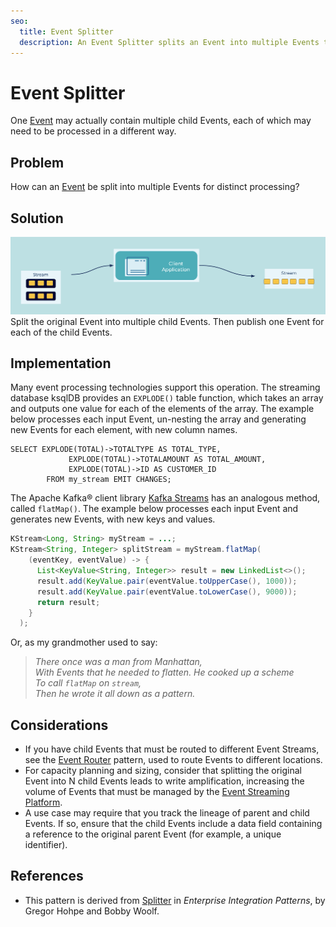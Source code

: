 ```yaml
---
seo:
  title: Event Splitter
  description: An Event Splitter splits an Event into multiple Events that can each be processed in different ways.
---
```


# Event Splitter
One [Event](../event/event.md) may actually contain multiple child Events, each of which may need to be processed in a different way.

## Problem
How can an [Event](../event/event.md) be split into multiple Events for distinct processing?

## Solution
![event-splitter](../img/event-splitter.png)
Split the original Event into multiple child Events.
Then publish one Event for each of the child Events.

## Implementation
Many event processing technologies support this operation.
The streaming database ksqlDB provides an `EXPLODE()` table function, which takes an array and outputs one value for each of the elements of the array.
The example below processes each input Event, un-nesting the array and generating new Events for each element, with new column names.

```
SELECT EXPLODE(TOTAL)->TOTALTYPE AS TOTAL_TYPE,
             EXPLODE(TOTAL)->TOTALAMOUNT AS TOTAL_AMOUNT,
             EXPLODE(TOTAL)->ID AS CUSTOMER_ID
        FROM my_stream EMIT CHANGES;
```

The Apache Kafka&reg; client library [Kafka Streams](https://kafka.apache.org/documentation/streams/) has an analogous method, called `flatMap()`.
The example below processes each input Event and generates new Events, with new keys and values.

```java
KStream<Long, String> myStream = ...;
KStream<String, Integer> splitStream = myStream.flatMap(
    (eventKey, eventValue) -> {
      List<KeyValue<String, Integer>> result = new LinkedList<>();
      result.add(KeyValue.pair(eventValue.toUpperCase(), 1000));
      result.add(KeyValue.pair(eventValue.toLowerCase(), 9000));
      return result;
    }
  );
```

Or, as my grandmother used to say:

> _There once was a man from Manhattan,_  
> _With Events that he needed to flatten._
> _He cooked up a scheme_  
> _To call `flatMap` on `stream`,_  
> _Then he wrote it all down as a pattern._

## Considerations
* If you have child Events that must be routed to different Event Streams, see the [Event Router](../event-processing/event-router.md) pattern, used to route Events to different locations.
* For capacity planning and sizing, consider that splitting the original Event into N child Events leads to write amplification, increasing the volume of Events that must be managed by the [Event Streaming Platform](../event-stream/event-streaming-platform.md).
* A use case may require that you track the lineage of parent and child Events. If so, ensure that the child Events include a data field containing a reference to the original parent Event (for example, a unique identifier).

## References
* This pattern is derived from [Splitter](https://www.enterpriseintegrationpatterns.com/patterns/messaging/Sequencer.html) in _Enterprise Integration Patterns_, by Gregor Hohpe and Bobby Woolf.
